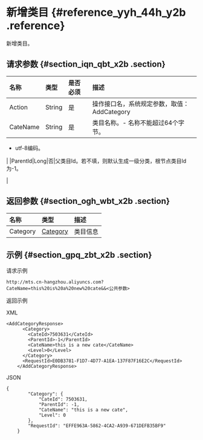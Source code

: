 # 新增类目 {#reference_yyh_44h_y2b .reference}

新增类目。

## 请求参数 {#section_iqn_qbt_x2b .section}

|名称|类型|是否必须|描述|
|:-|:-|:---|:-|
|Action|String|是|操作接口名，系统规定参数，取值：AddCategory|
|CateName|String|是|类目名称。-   名称不能超过64个字节。
-   utf-8编码。

|
|ParentId|Long|否|父类目Id。若不填，则默认生成一级分类，根节点类目Id为-1。

|

## 返回参数 {#section_ogh_wbt_x2b .section}

|名称|类型|描述|
|:-|:-|:-|
|Category|[Category](https://help.aliyun.com/document_detail/29251.html#Category)|类目信息|

## 示例 {#section_gpq_zbt_x2b .section}

请求示例

```
http://mts.cn-hangzhou.aliyuncs.com?CateName=this%20is%20a%20new%20cate&&<公共参数>
```

返回示例

XML

```
<AddCategoryResponse>
      <Category>
        <CateId>7503631</CateId>
        <ParentId>-1</ParentId>
        <CateName>this is a new cate</CateName>
        <Level>0</Level>
      </Category>
      <RequestId>E0DB3781-F1D7-4D77-A1EA-137F87F16E2C</RequestId>
    </AddCategoryResponse>
```

JSON

```
{
        "Category": {
            "CateId": 7503631, 
            "ParentId": -1, 
            "CateName": "this is a new cate", 
            "Level": 0
        }, 
        "RequestId": "EFFE963A-5862-4CA2-A939-671DEFB35BF9"
    }
```

